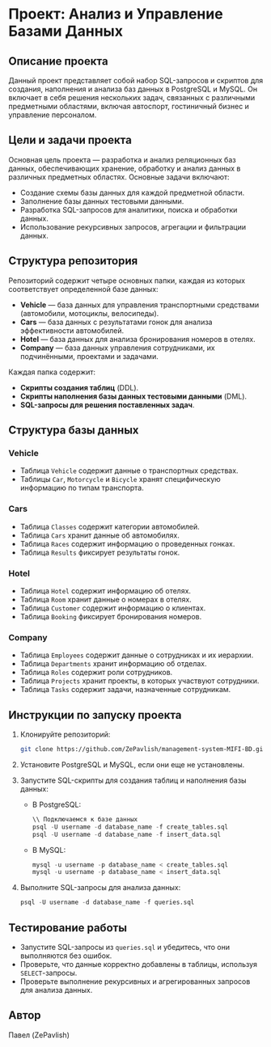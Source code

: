 # Проект: Анализ и Управление Базами Данных

## Описание проекта
Данный проект представляет собой набор SQL-запросов и скриптов для создания, наполнения и анализа баз данных в PostgreSQL и MySQL. Он включает в себя решения нескольких задач, связанных с различными предметными областями, включая автоспорт, гостиничный бизнес и управление персоналом.

## Цели и задачи проекта
Основная цель проекта — разработка и анализ реляционных баз данных, обеспечивающих хранение, обработку и анализ данных в различных предметных областях. Основные задачи включают:
- Создание схемы базы данных для каждой предметной области.
- Заполнение базы данных тестовыми данными.
- Разработка SQL-запросов для аналитики, поиска и обработки данных.
- Использование рекурсивных запросов, агрегации и фильтрации данных.

## Структура репозитория
Репозиторий содержит четыре основных папки, каждая из которых соответствует определенной базе данных:

- **Vehicle** — база данных для управления транспортными средствами (автомобили, мотоциклы, велосипеды).
- **Сars** — база данных с результатами гонок для анализа эффективности автомобилей.
- **Hotel** — база данных для анализа бронирования номеров в отелях.
- **Company** — база данных управления сотрудниками, их подчинёнными, проектами и задачами.

Каждая папка содержит:
- **Скрипты создания таблиц** (DDL).
- **Скрипты наполнения базы данных тестовыми данными** (DML).
- **SQL-запросы для решения поставленных задач**.

## Структура базы данных
### Vehicle
- Таблица `Vehicle` содержит данные о транспортных средствах.
- Таблицы `Car`, `Motorcycle` и `Bicycle` хранят специфическую информацию по типам транспорта.

### Cars
- Таблица `Classes` содержит категории автомобилей.
- Таблица `Cars` хранит данные об автомобилях.
- Таблица `Races` содержит информацию о проведенных гонках.
- Таблица `Results` фиксирует результаты гонок.

### Hotel
- Таблица `Hotel` содержит информацию об отелях.
- Таблица `Room` хранит данные о номерах в отелях.
- Таблица `Customer` содержит информацию о клиентах.
- Таблица `Booking` фиксирует бронирования номеров.

### Company
- Таблица `Employees` содержит данные о сотрудниках и их иерархии.
- Таблица `Departments` хранит информацию об отделах.
- Таблица `Roles` содержит роли сотрудников.
- Таблица `Projects` хранит проекты, в которых участвуют сотрудники.
- Таблица `Tasks` содержит задачи, назначенные сотрудникам.

## Инструкции по запуску проекта

1. Клонируйте репозиторий:
   ```bash
   git clone https://github.com/ZePavlish/management-system-MIFI-BD.git
   ```

2. Установите PostgreSQL и MySQL, если они еще не установлены.

3. Запустите SQL-скрипты для создания таблиц и наполнения базы данных:
   - В PostgreSQL:
     ```sql
     \\ Подключаемся к базе данных
     psql -U username -d database_name -f create_tables.sql
     psql -U username -d database_name -f insert_data.sql
     ```
   - В MySQL:
     ```sql
     mysql -u username -p database_name < create_tables.sql
     mysql -u username -p database_name < insert_data.sql
     ```

4. Выполните SQL-запросы для анализа данных:
   ```sql
   psql -U username -d database_name -f queries.sql
   ```

## Тестирование работы
- Запустите SQL-запросы из `queries.sql` и убедитесь, что они выполняются без ошибок.
- Проверьте, что данные корректно добавлены в таблицы, используя `SELECT`-запросы.
- Проверьте выполнение рекурсивных и агрегированных запросов для анализа данных.

## Автор
Павел (ZePavlish)

